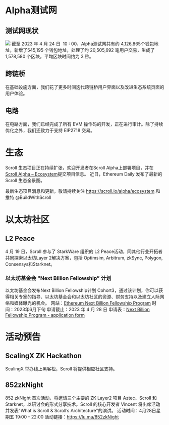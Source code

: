 
# Alpha测试网
## 测试网现状
![](scroll/updates/weekly%20updates/img/12-0.png)
截至 2023 年 4 月 24 日  10 : 00，Alpha测试网共有约 4,126,865个钱包地址，新增了545,195 个钱包地址，处理了约 20,505,692 笔用户交易，生成了 1,578,580 个区块，平均区块时间约为 3 秒。
## 跨链桥
在基础设施方面，我们花了更多时间迭代跨链桥用户界面以及改进生态系统页面的用户体验。
## 电路
在电路方面，我们已经完成了所有 EVM 操作码的开发，正在进行审计。除了持续优化之外，我们还致力于支持 EIP2718 交易。

# 生态

Scroll 生态项目正在持续扩张，欢迎开发者在Scroll Alpha上部署项目，并在[Scroll Alpha – Ecosystem](https://scroll.io/alpha/ecosystem)提交项目信息。
近日，Ethereum Daily 发布了最新的 Scroll 生态全景图。

最新生态项目消息和更新，敬请持续关注 https://scroll.io/alpha/ecosystem 和推特 @BuildWithScroll


# 以太坊社区
## L2 Peace
4 月 19 日，Scroll 参与了 StarkWare 组织的 L2 Peace活动，同其他行业开拓者共同探索以太坊Layer 2解决方案，包括 Optimsim, Arbitrum, zkSync, Polygon, Consensys和Starknet。


### 以太坊基金会 "Next Billion Fellowship” 计划

以太坊基金会发布Next Billion Fellowship计划 Cohort3，通过该计划，你可以获得相关专家的指导、以太坊基金会和以太坊社区的资源、财务支持以及建立人际网络和媒体曝光的机会。
网站：[Ethereum Next Billion Fellowship Program](https://fellowship.ethereum.foundation/)
时间：2023年6月下旬
申请截止：2023 年 4 月 28 日
申请表：[Next Billion Fellowship Program - application form](https://nextbillionfellowship.paperform.co/)


# 活动预告
## ScalingX ZK Hackathon
ScalingX 举办线上黑客松，Scroll 将提供相应社区支持。


## 852zkNight
852 zkNight 首次活动，将邀请三个主要的 ZK Layer2 项目 Aztec、Scroll 和 Starknet，以研讨会的形式分享技术。Scroll 的核心开发者 Vincent 将出席活动并发表"What is Scroll & Scroll’s Architecture"的演讲。
活动时间：4月28日星期五 19:00 - 22:00
活动链接：https://lu.ma/852zkNight

